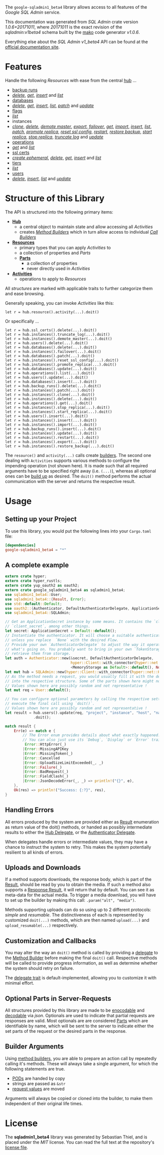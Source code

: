<!---
DO NOT EDIT !
This file was generated automatically from 'src/mako/api/README.md.mako'
DO NOT EDIT !
-->
The `google-sqladmin1_beta4` library allows access to all features of the *Google SQL Admin* service.

This documentation was generated from *SQL Admin* crate version *1.0.6+20171011*, where *20171011* is the exact revision of the *sqladmin:v1beta4* schema built by the [mako](http://www.makotemplates.org/) code generator *v1.0.6*.

Everything else about the *SQL Admin* *v1_beta4* API can be found at the
[official documentation site](https://cloud.google.com/sql/docs/reference/latest).
# Features

Handle the following *Resources* with ease from the central [hub](https://docs.rs/google-sqladmin1_beta4/1.0.6+20171011/google_sqladmin1_beta4/struct.SQLAdmin.html) ... 

* [backup runs](https://docs.rs/google-sqladmin1_beta4/1.0.6+20171011/google_sqladmin1_beta4/struct.BackupRun.html)
 * [*delete*](https://docs.rs/google-sqladmin1_beta4/1.0.6+20171011/google_sqladmin1_beta4/struct.BackupRunDeleteCall.html), [*get*](https://docs.rs/google-sqladmin1_beta4/1.0.6+20171011/google_sqladmin1_beta4/struct.BackupRunGetCall.html), [*insert*](https://docs.rs/google-sqladmin1_beta4/1.0.6+20171011/google_sqladmin1_beta4/struct.BackupRunInsertCall.html) and [*list*](https://docs.rs/google-sqladmin1_beta4/1.0.6+20171011/google_sqladmin1_beta4/struct.BackupRunListCall.html)
* [databases](https://docs.rs/google-sqladmin1_beta4/1.0.6+20171011/google_sqladmin1_beta4/struct.Database.html)
 * [*delete*](https://docs.rs/google-sqladmin1_beta4/1.0.6+20171011/google_sqladmin1_beta4/struct.DatabaseDeleteCall.html), [*get*](https://docs.rs/google-sqladmin1_beta4/1.0.6+20171011/google_sqladmin1_beta4/struct.DatabaseGetCall.html), [*insert*](https://docs.rs/google-sqladmin1_beta4/1.0.6+20171011/google_sqladmin1_beta4/struct.DatabaseInsertCall.html), [*list*](https://docs.rs/google-sqladmin1_beta4/1.0.6+20171011/google_sqladmin1_beta4/struct.DatabaseListCall.html), [*patch*](https://docs.rs/google-sqladmin1_beta4/1.0.6+20171011/google_sqladmin1_beta4/struct.DatabasePatchCall.html) and [*update*](https://docs.rs/google-sqladmin1_beta4/1.0.6+20171011/google_sqladmin1_beta4/struct.DatabaseUpdateCall.html)
* [flags](https://docs.rs/google-sqladmin1_beta4/1.0.6+20171011/google_sqladmin1_beta4/struct.Flag.html)
 * [*list*](https://docs.rs/google-sqladmin1_beta4/1.0.6+20171011/google_sqladmin1_beta4/struct.FlagListCall.html)
* instances
 * [*clone*](https://docs.rs/google-sqladmin1_beta4/1.0.6+20171011/google_sqladmin1_beta4/struct.InstanceCloneCall.html), [*delete*](https://docs.rs/google-sqladmin1_beta4/1.0.6+20171011/google_sqladmin1_beta4/struct.InstanceDeleteCall.html), [*demote master*](https://docs.rs/google-sqladmin1_beta4/1.0.6+20171011/google_sqladmin1_beta4/struct.InstanceDemoteMasterCall.html), [*export*](https://docs.rs/google-sqladmin1_beta4/1.0.6+20171011/google_sqladmin1_beta4/struct.InstanceExportCall.html), [*failover*](https://docs.rs/google-sqladmin1_beta4/1.0.6+20171011/google_sqladmin1_beta4/struct.InstanceFailoverCall.html), [*get*](https://docs.rs/google-sqladmin1_beta4/1.0.6+20171011/google_sqladmin1_beta4/struct.InstanceGetCall.html), [*import*](https://docs.rs/google-sqladmin1_beta4/1.0.6+20171011/google_sqladmin1_beta4/struct.InstanceImportCall.html), [*insert*](https://docs.rs/google-sqladmin1_beta4/1.0.6+20171011/google_sqladmin1_beta4/struct.InstanceInsertCall.html), [*list*](https://docs.rs/google-sqladmin1_beta4/1.0.6+20171011/google_sqladmin1_beta4/struct.InstanceListCall.html), [*patch*](https://docs.rs/google-sqladmin1_beta4/1.0.6+20171011/google_sqladmin1_beta4/struct.InstancePatchCall.html), [*promote replica*](https://docs.rs/google-sqladmin1_beta4/1.0.6+20171011/google_sqladmin1_beta4/struct.InstancePromoteReplicaCall.html), [*reset ssl config*](https://docs.rs/google-sqladmin1_beta4/1.0.6+20171011/google_sqladmin1_beta4/struct.InstanceResetSslConfigCall.html), [*restart*](https://docs.rs/google-sqladmin1_beta4/1.0.6+20171011/google_sqladmin1_beta4/struct.InstanceRestartCall.html), [*restore backup*](https://docs.rs/google-sqladmin1_beta4/1.0.6+20171011/google_sqladmin1_beta4/struct.InstanceRestoreBackupCall.html), [*start replica*](https://docs.rs/google-sqladmin1_beta4/1.0.6+20171011/google_sqladmin1_beta4/struct.InstanceStartReplicaCall.html), [*stop replica*](https://docs.rs/google-sqladmin1_beta4/1.0.6+20171011/google_sqladmin1_beta4/struct.InstanceStopReplicaCall.html), [*truncate log*](https://docs.rs/google-sqladmin1_beta4/1.0.6+20171011/google_sqladmin1_beta4/struct.InstanceTruncateLogCall.html) and [*update*](https://docs.rs/google-sqladmin1_beta4/1.0.6+20171011/google_sqladmin1_beta4/struct.InstanceUpdateCall.html)
* [operations](https://docs.rs/google-sqladmin1_beta4/1.0.6+20171011/google_sqladmin1_beta4/struct.Operation.html)
 * [*get*](https://docs.rs/google-sqladmin1_beta4/1.0.6+20171011/google_sqladmin1_beta4/struct.OperationGetCall.html) and [*list*](https://docs.rs/google-sqladmin1_beta4/1.0.6+20171011/google_sqladmin1_beta4/struct.OperationListCall.html)
* [ssl certs](https://docs.rs/google-sqladmin1_beta4/1.0.6+20171011/google_sqladmin1_beta4/struct.SslCert.html)
 * [*create ephemeral*](https://docs.rs/google-sqladmin1_beta4/1.0.6+20171011/google_sqladmin1_beta4/struct.SslCertCreateEphemeralCall.html), [*delete*](https://docs.rs/google-sqladmin1_beta4/1.0.6+20171011/google_sqladmin1_beta4/struct.SslCertDeleteCall.html), [*get*](https://docs.rs/google-sqladmin1_beta4/1.0.6+20171011/google_sqladmin1_beta4/struct.SslCertGetCall.html), [*insert*](https://docs.rs/google-sqladmin1_beta4/1.0.6+20171011/google_sqladmin1_beta4/struct.SslCertInsertCall.html) and [*list*](https://docs.rs/google-sqladmin1_beta4/1.0.6+20171011/google_sqladmin1_beta4/struct.SslCertListCall.html)
* [tiers](https://docs.rs/google-sqladmin1_beta4/1.0.6+20171011/google_sqladmin1_beta4/struct.Tier.html)
 * [*list*](https://docs.rs/google-sqladmin1_beta4/1.0.6+20171011/google_sqladmin1_beta4/struct.TierListCall.html)
* [users](https://docs.rs/google-sqladmin1_beta4/1.0.6+20171011/google_sqladmin1_beta4/struct.User.html)
 * [*delete*](https://docs.rs/google-sqladmin1_beta4/1.0.6+20171011/google_sqladmin1_beta4/struct.UserDeleteCall.html), [*insert*](https://docs.rs/google-sqladmin1_beta4/1.0.6+20171011/google_sqladmin1_beta4/struct.UserInsertCall.html), [*list*](https://docs.rs/google-sqladmin1_beta4/1.0.6+20171011/google_sqladmin1_beta4/struct.UserListCall.html) and [*update*](https://docs.rs/google-sqladmin1_beta4/1.0.6+20171011/google_sqladmin1_beta4/struct.UserUpdateCall.html)




# Structure of this Library

The API is structured into the following primary items:

* **[Hub](https://docs.rs/google-sqladmin1_beta4/1.0.6+20171011/google_sqladmin1_beta4/struct.SQLAdmin.html)**
    * a central object to maintain state and allow accessing all *Activities*
    * creates [*Method Builders*](https://docs.rs/google-sqladmin1_beta4/1.0.6+20171011/google_sqladmin1_beta4/trait.MethodsBuilder.html) which in turn
      allow access to individual [*Call Builders*](https://docs.rs/google-sqladmin1_beta4/1.0.6+20171011/google_sqladmin1_beta4/trait.CallBuilder.html)
* **[Resources](https://docs.rs/google-sqladmin1_beta4/1.0.6+20171011/google_sqladmin1_beta4/trait.Resource.html)**
    * primary types that you can apply *Activities* to
    * a collection of properties and *Parts*
    * **[Parts](https://docs.rs/google-sqladmin1_beta4/1.0.6+20171011/google_sqladmin1_beta4/trait.Part.html)**
        * a collection of properties
        * never directly used in *Activities*
* **[Activities](https://docs.rs/google-sqladmin1_beta4/1.0.6+20171011/google_sqladmin1_beta4/trait.CallBuilder.html)**
    * operations to apply to *Resources*

All *structures* are marked with applicable traits to further categorize them and ease browsing.

Generally speaking, you can invoke *Activities* like this:

```Rust,ignore
let r = hub.resource().activity(...).doit()
```

Or specifically ...

```ignore
let r = hub.ssl_certs().delete(...).doit()
let r = hub.instances().truncate_log(...).doit()
let r = hub.instances().demote_master(...).doit()
let r = hub.users().delete(...).doit()
let r = hub.databases().delete(...).doit()
let r = hub.instances().failover(...).doit()
let r = hub.databases().patch(...).doit()
let r = hub.instances().reset_ssl_config(...).doit()
let r = hub.instances().promote_replica(...).doit()
let r = hub.databases().update(...).doit()
let r = hub.operations().list(...).doit()
let r = hub.users().update(...).doit()
let r = hub.databases().insert(...).doit()
let r = hub.backup_runs().delete(...).doit()
let r = hub.instances().patch(...).doit()
let r = hub.instances().clone(...).doit()
let r = hub.instances().delete(...).doit()
let r = hub.operations().get(...).doit()
let r = hub.instances().stop_replica(...).doit()
let r = hub.instances().start_replica(...).doit()
let r = hub.users().insert(...).doit()
let r = hub.instances().insert(...).doit()
let r = hub.instances().import(...).doit()
let r = hub.backup_runs().insert(...).doit()
let r = hub.instances().update(...).doit()
let r = hub.instances().restart(...).doit()
let r = hub.instances().export(...).doit()
let r = hub.instances().restore_backup(...).doit()
```

The `resource()` and `activity(...)` calls create [builders][builder-pattern]. The second one dealing with `Activities` 
supports various methods to configure the impending operation (not shown here). It is made such that all required arguments have to be 
specified right away (i.e. `(...)`), whereas all optional ones can be [build up][builder-pattern] as desired.
The `doit()` method performs the actual communication with the server and returns the respective result.

# Usage

## Setting up your Project

To use this library, you would put the following lines into your `Cargo.toml` file:

```toml
[dependencies]
google-sqladmin1_beta4 = "*"
```

## A complete example

```Rust
extern crate hyper;
extern crate hyper_rustls;
extern crate yup_oauth2 as oauth2;
extern crate google_sqladmin1_beta4 as sqladmin1_beta4;
use sqladmin1_beta4::User;
use sqladmin1_beta4::{Result, Error};
use std::default::Default;
use oauth2::{Authenticator, DefaultAuthenticatorDelegate, ApplicationSecret, MemoryStorage};
use sqladmin1_beta4::SQLAdmin;

// Get an ApplicationSecret instance by some means. It contains the `client_id` and 
// `client_secret`, among other things.
let secret: ApplicationSecret = Default::default();
// Instantiate the authenticator. It will choose a suitable authentication flow for you, 
// unless you replace  `None` with the desired Flow.
// Provide your own `AuthenticatorDelegate` to adjust the way it operates and get feedback about 
// what's going on. You probably want to bring in your own `TokenStorage` to persist tokens and
// retrieve them from storage.
let auth = Authenticator::new(&secret, DefaultAuthenticatorDelegate,
                              hyper::Client::with_connector(hyper::net::HttpsConnector::new(hyper_rustls::TlsClient::new())),
                              <MemoryStorage as Default>::default(), None);
let mut hub = SQLAdmin::new(hyper::Client::with_connector(hyper::net::HttpsConnector::new(hyper_rustls::TlsClient::new())), auth);
// As the method needs a request, you would usually fill it with the desired information
// into the respective structure. Some of the parts shown here might not be applicable !
// Values shown here are possibly random and not representative !
let mut req = User::default();

// You can configure optional parameters by calling the respective setters at will, and
// execute the final call using `doit()`.
// Values shown here are possibly random and not representative !
let result = hub.users().update(req, "project", "instance", "host", "name")
             .doit();

match result {
    Err(e) => match e {
        // The Error enum provides details about what exactly happened.
        // You can also just use its `Debug`, `Display` or `Error` traits
         Error::HttpError(_)
        |Error::MissingAPIKey
        |Error::MissingToken(_)
        |Error::Cancelled
        |Error::UploadSizeLimitExceeded(_, _)
        |Error::Failure(_)
        |Error::BadRequest(_)
        |Error::FieldClash(_)
        |Error::JsonDecodeError(_, _) => println!("{}", e),
    },
    Ok(res) => println!("Success: {:?}", res),
}

```
## Handling Errors

All errors produced by the system are provided either as [Result](https://docs.rs/google-sqladmin1_beta4/1.0.6+20171011/google_sqladmin1_beta4/enum.Result.html) enumeration as return value of 
the doit() methods, or handed as possibly intermediate results to either the 
[Hub Delegate](https://docs.rs/google-sqladmin1_beta4/1.0.6+20171011/google_sqladmin1_beta4/trait.Delegate.html), or the [Authenticator Delegate](https://docs.rs/yup-oauth2/*/yup_oauth2/trait.AuthenticatorDelegate.html).

When delegates handle errors or intermediate values, they may have a chance to instruct the system to retry. This 
makes the system potentially resilient to all kinds of errors.

## Uploads and Downloads
If a method supports downloads, the response body, which is part of the [Result](https://docs.rs/google-sqladmin1_beta4/1.0.6+20171011/google_sqladmin1_beta4/enum.Result.html), should be
read by you to obtain the media.
If such a method also supports a [Response Result](https://docs.rs/google-sqladmin1_beta4/1.0.6+20171011/google_sqladmin1_beta4/trait.ResponseResult.html), it will return that by default.
You can see it as meta-data for the actual media. To trigger a media download, you will have to set up the builder by making
this call: `.param("alt", "media")`.

Methods supporting uploads can do so using up to 2 different protocols: 
*simple* and *resumable*. The distinctiveness of each is represented by customized 
`doit(...)` methods, which are then named `upload(...)` and `upload_resumable(...)` respectively.

## Customization and Callbacks

You may alter the way an `doit()` method is called by providing a [delegate](https://docs.rs/google-sqladmin1_beta4/1.0.6+20171011/google_sqladmin1_beta4/trait.Delegate.html) to the 
[Method Builder](https://docs.rs/google-sqladmin1_beta4/1.0.6+20171011/google_sqladmin1_beta4/trait.CallBuilder.html) before making the final `doit()` call. 
Respective methods will be called to provide progress information, as well as determine whether the system should 
retry on failure.

The [delegate trait](https://docs.rs/google-sqladmin1_beta4/1.0.6+20171011/google_sqladmin1_beta4/trait.Delegate.html) is default-implemented, allowing you to customize it with minimal effort.

## Optional Parts in Server-Requests

All structures provided by this library are made to be [enocodable](https://docs.rs/google-sqladmin1_beta4/1.0.6+20171011/google_sqladmin1_beta4/trait.RequestValue.html) and 
[decodable](https://docs.rs/google-sqladmin1_beta4/1.0.6+20171011/google_sqladmin1_beta4/trait.ResponseResult.html) via *json*. Optionals are used to indicate that partial requests are responses 
are valid.
Most optionals are are considered [Parts](https://docs.rs/google-sqladmin1_beta4/1.0.6+20171011/google_sqladmin1_beta4/trait.Part.html) which are identifiable by name, which will be sent to 
the server to indicate either the set parts of the request or the desired parts in the response.

## Builder Arguments

Using [method builders](https://docs.rs/google-sqladmin1_beta4/1.0.6+20171011/google_sqladmin1_beta4/trait.CallBuilder.html), you are able to prepare an action call by repeatedly calling it's methods.
These will always take a single argument, for which the following statements are true.

* [PODs][wiki-pod] are handed by copy
* strings are passed as `&str`
* [request values](https://docs.rs/google-sqladmin1_beta4/1.0.6+20171011/google_sqladmin1_beta4/trait.RequestValue.html) are moved

Arguments will always be copied or cloned into the builder, to make them independent of their original life times.

[wiki-pod]: http://en.wikipedia.org/wiki/Plain_old_data_structure
[builder-pattern]: http://en.wikipedia.org/wiki/Builder_pattern
[google-go-api]: https://github.com/google/google-api-go-client

# License
The **sqladmin1_beta4** library was generated by Sebastian Thiel, and is placed 
under the *MIT* license.
You can read the full text at the repository's [license file][repo-license].

[repo-license]: https://github.com/Byron/google-apis-rsblob/master/LICENSE.md
